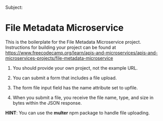 Subject:

# File Metadata Microservice

This is the boilerplate for the File Metadata Microservice project. Instructions for building your project can be found at https://www.freecodecamp.org/learn/apis-and-microservices/apis-and-microservices-projects/file-metadata-microservice


1. You should provide your own project, not the example URL.

2. You can submit a form that includes a file upload.

3. The form file input field has the name attribute set to upfile.

4. When you submit a file, you receive the file name, type, and size in bytes within the JSON response.


**HINT**: You can use the **multer** npm package to handle file uploading.














